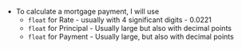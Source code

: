 + To calculate a mortgage payment, I will use
    + `float` for Rate - usually with 4 significant digits - 0.0221
    + `float` for Principal - Usually large but also with decimal points
    + `float` for Payment - Usually large, but also with decimal points